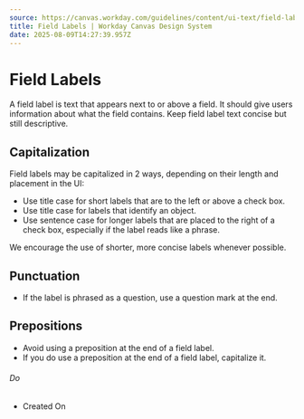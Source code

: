 ```yaml
---
source: https://canvas.workday.com/guidelines/content/ui-text/field-labels
title: Field Labels | Workday Canvas Design System
date: 2025-08-09T14:27:39.957Z
---
```

# Field Labels

A field label is text that appears next to or above a field. It should give users information about
what the field contains. Keep field label text concise but still descriptive.

## Capitalization

Field labels may be capitalized in 2 ways, depending on their length and placement in the UI:

- Use title case for short labels that are to the left or above a check box.
- Use title case for labels that identify an object.
- Use sentence case for longer labels that are placed to the right of a check box, especially if the
label reads like a phrase.

We encourage the use of shorter, more concise labels whenever possible.

## Punctuation

- If the label is phrased as a question, use a question mark at the end.

## Prepositions

- Avoid using a preposition at the end of a field label.
- If you do use a preposition at the end of a field label, capitalize it.

###### Do

- Created On